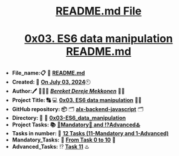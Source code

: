 <H1 align="center", height="1500"> <ins> README.md File </ins> </H1>
<H1 align="center"> <ins> 0x03. ES6 data manipulation README.md</ins> </H1>



##

* **File_name:📋** 📖 [**README.md**](https://github.com/BekiHabesha/alx-backend-javascript/tree/master/0x03-ES6_data_manipulation/README.md)
* **Created: 📅** <ins>**On July 03, 2024**</ins>🕙
* **Author:🖊️** 👨🏻‍💻 [***Bereket Dereje Mekkonen***](https://intranet.alxswe.com/users/BereketDerejeMekonnen) 🧑‍💻
* **Project Title: 🔠**  💻 [**0x03. ES6 data manipulation**](https://intranet.alxswe.com/projects/1227) 📝🔡
* **GitHub repository: 📦** 🗂 [**alx-backend-javascript**](https://github.com/BekiHabesha/alx-backend-javascript) 🗂
* **Directory: 💼** 📂 [**0x03-ES6_data_manipulation**](https://github.com/BekiHabesha/alx-backend-javascript/tree/master/0x03-ES6_data_manipulation)
* **Project Tasks: 📚** <ins>**💯Mandatory💯 and ⁉️Advanced♨️**</ins>
* **Tasks in number: 🔢** <ins>**12 Tasks (11-Mandatory and 1-Advanced)**</ins>
* **Mandatory_Tasks:** 💯 <ins>**From Task 0 to 10**</ins> 💯
* **Advanced_Tasks:** ⁉️ <ins>**Task 11**</ins> ♨️

###
